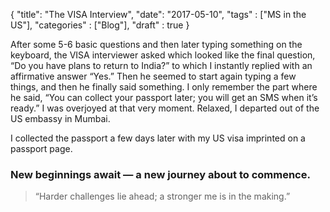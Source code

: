 {
    "title": "The VISA Interview",
    "date": "2017-05-10",
    "tags" : ["MS in the US"],
    "categories" : ["Blog"],
    "draft" : true
}


After some 5-6 basic questions and then later typing something on the keyboard, the VISA interviewer asked which looked like the final question, “Do you have plans to return to India?” to which I instantly replied with an affirmative answer “Yes.” Then he seemed to start again typing a few things, and then he finally said something. I only remember the part where he said, “You can collect your passport later; you will get an SMS when it’s ready.” I was overjoyed at that very moment. Relaxed, I departed out of the US embassy in Mumbai.

I collected the passport a few days later with my US visa imprinted on a passport page.

### New beginnings await — a new journey about to commence.

> “Harder challenges lie ahead; a stronger me is in the making.”
